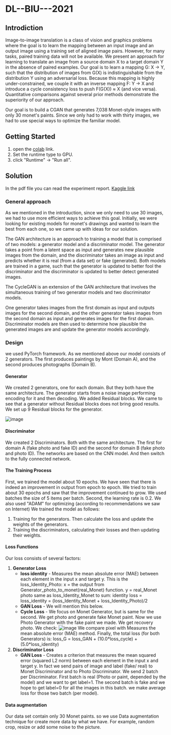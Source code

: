 # DL--BIU---2021

## Introdiction
Image-to-image translation is a class of vision and graphics problems where the goal is to learn the mapping between an input image and an output image using a training set of aligned image pairs. However, for many tasks, paired training data will not be available. We present an approach for learning to translate an image from a source domain X to a target domain Y in the absence of paired examples. Our goal is to learn a mapping G: X → Y, such that the distribution of images from G(X) is indistinguishable from the distribution Y using an adversarial loss. Because this mapping is highly under-constrained, we couple it with an inverse mapping F: Y → X and introduce a cycle consistency loss to push F(G(X)) ≈ X (and vice versa). Quantitative comparisons against several prior methods demonstrate the superiority of our approach.

Our goal is to build a CGAN that generates 7,038 Monet-style images with only 30 monet's paints. Since we only had to work with thirty images, we had to use special ways to optimize the familiar model.

## Getting Started
1. open the [colab](https://colab.research.google.com/drive/1vsGq3VUZJB3OOf2m5qeeyG45Nor22J7_#scrollTo=WoSotYff9nqG) link.
2. Set the runtime type to GPU.
3. click "Runtime" -> "Run all". 

## Solution
In the pdf file you can read the experiment report.
[Kaggle link](https://www.kaggle.com/gadididi/monet-to-photo-g-n)
### General approach
As we mentioned in the introduction, since we only need to use 30 images, we had to use more efficient ways to achieve this goal.
Initially, we were looking for existing models for monet's drawings and wanted to learn the best from each one, so we came up with ideas for our solution.

The GAN architecture is an approach to training a model that is comprised of two models: a generator model and a discriminator model. The generator takes a point from a latent space as input and generates new plausible images from the domain, and the discriminator takes an image as input and predicts whether it is real (from a data set) or fake (generated). Both models are trained in a game, such that the generator is updated to better fool the discriminator and the discriminator is updated to better detect generated images.

The CycleGAN is an extension of the GAN architecture that involves the simultaneous training of two generator models and two discriminator models.

One generator takes images from the first domain as input and outputs images for the second domain, and the other generator takes images from the second domain as input and generates images for the first domain. Discriminator models are then used to determine how plausible the generated images are and update the generator models accordingly.

### Design
we used PyTorch framework.
As we mentioned above our model consists of 2 generators. The first produces paintings by Mont (Domain A), and the second produces photographs (Domain B).

#### Generator
We created 2 generators, one for each domain. But they both have the same architecture.
The generator starts from a noise image performing encoding for it and then decoding. We added Residual blocks.
We came to see that a generator without Residual blocks does not bring good results.
We set up 9 Residual blocks for the generator.

![image](https://user-images.githubusercontent.com/59120630/127920577-683f8502-8f95-4aae-89c7-b7accdf884da.png)

#### Discriminator
We created 2 Discriminators. Both with the same architecture.
The first for domain A (fake photo and fake ID) and the second for domain B (fake photo and photo ID).
The networks are based on the CNN model.
And then switch to the fully connected network.

#### The Training Process
First, we trained the model about 10 epochs. We have seen that there is indeed an improvement in output from epoch to epoch. We tried to train about 30 epochs and saw that the improvement continued to grow.
We used batches the size of 5 items per batch.
Second, the learning rate is 0.2. We also used "ADAM" for optimizing (according to recommendations we saw on Internet)
We trained the model as follows:

1. Training for the generators. Then calculate the loss and update the weights of the generators.
2. Training the discriminators, calculating their losses and then updating their weights.

#### Loss Functions
Our loss consists of several factors:
1. **Generator Loss**
   - **loss identity** - Measures the mean absolute error (MAE) between each element in the input x and target y. 
   This is the loss_Identity_Photo: 
   x = the output from Generator_photo_to_monet(real_Monet) function.
   y = real_Monet photo same as loss_Identity_Monet to sum: identity loss = loss_identity = (loss_Identity_Monet + loss_Identity_Photo)/2
   - **GAN Loss** - We will mention this below.
   - **Cycle Loss** - We focus on Monet Generator, but is same for the second. We get photo and generate fake Monet paint. Now we use Photo Generator with the fake paint we made. We get recovery photo. We check: 
   ![image](https://user-images.githubusercontent.com/59120630/127923950-8468cef4-43d7-47d5-9fbd-e8df48a1e051.png)
   We compare pixel with Measures  the  mean  absolute  error  (MAE) method.
   Finally, the total loss (for both Generators) is: loss_G = loss_GAN + (10.0\*loss_cycle) + (5.0\*loss_identity)
2. **Discriminator Loss**
   - **GAN Loss** - Creates a criterion that measures the mean squared error (squared L2 norm) between each element in the input x and target y.
    In fact we send pairs of image and label (fake/ real) to Monet Discriminator and to Photo Discriminator. We send 2 batch per Discriminator. First batch is real (Photo or paint, depended by the model) and we want to get label=1. The second batch is fake and we hope to get label=0 for all the images in this batch. we make average loss for those two batch (per model). 

#### Data augmentation
Our data set contain only 30 Monet paints. so we use Data augmentation technique for create more data by what we have. For example, random crop, resize or add some noise to the picture.
